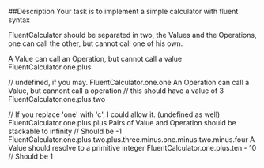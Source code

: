 ##Description
Your task is to implement a simple calculator with fluent syntax

FluentCalculator should be separated in two, the Values and the Operations, one can call the other, but cannot call one of his own.

A Value can call an Operation, but cannot call a value
FluentCalculator.one.plus

// undefined, if you may.
FluentCalculator.one.one
An Operation can call a Value, but cannont call a operation
// this should have a value of 3
FluentCalculator.one.plus.two

// If you replace 'one' with 'c', I could allow it. (undefined as well)
FluentCalculator.one.plus.plus
Pairs of Value and Operation should be stackable to infinity
// Should be -1
FluentCalculator.one.plus.two.plus.three.minus.one.minus.two.minus.four
A Value should resolve to a primitive integer
FluentCalculator.one.plus.ten - 10 // Should be 1
